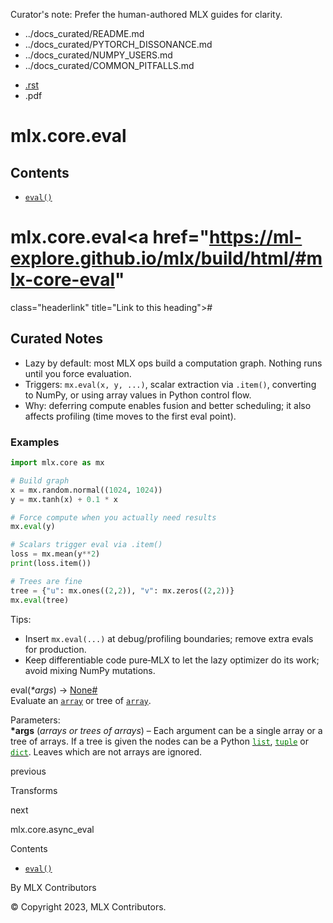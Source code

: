 Curator's note: Prefer the human-authored MLX guides for clarity.
- ../docs_curated/README.md
- ../docs_curated/PYTORCH_DISSONANCE.md
- ../docs_curated/NUMPY_USERS.md
- ../docs_curated/COMMON_PITFALLS.md


<div id="main-content" class="bd-main" role="main">

<div class="sbt-scroll-pixel-helper">

</div>

<div class="bd-content">

<div class="bd-article-container">

<div class="bd-header-article d-print-none">

<div class="header-article-items header-article__inner">

<div class="header-article-items__start">

<div class="header-article-item">

<span class="fa-solid fa-bars"></span>

</div>

</div>

<div class="header-article-items__end">

<div class="header-article-item">

<div class="article-header-buttons">

<a href="https://github.com/ml-explore/mlx"
class="btn btn-sm btn-source-repository-button"
data-bs-placement="bottom" data-bs-toggle="tooltip" target="_blank"
title="Source repository"><span class="btn__icon-container"> <em></em>
</span></a>

<div class="dropdown dropdown-download-buttons">

- <a
  href="https://ml-explore.github.io/mlx/build/html/_sources/python/_autosummary/mlx.core.eval.rst"
  class="btn btn-sm btn-download-source-button dropdown-item"
  data-bs-placement="left" data-bs-toggle="tooltip" target="_blank"
  title="Download source file"><span class="btn__icon-container">
  <em></em> </span> <span class="btn__text-container">.rst</span></a>
- <span class="btn__icon-container"> </span>
  <span class="btn__text-container">.pdf</span>

</div>

<span class="btn__icon-container"> </span>

<span class="fa-solid fa-list"></span>

</div>

</div>

</div>

</div>

</div>

<div id="jb-print-docs-body" class="onlyprint">

# mlx.core.eval

<div id="print-main-content">

<div id="jb-print-toc">

<div>

## Contents

</div>

- <a href="https://ml-explore.github.io/mlx/build/html/#mlx.core.eval"
  class="reference internal nav-link"><span class="pre"><code
  class="docutils literal notranslate">eval()</code></span></a>

</div>

</div>

</div>

<div id="searchbox">

</div>

<div id="mlx-core-eval" class="section">

# mlx.core.eval<a href="https://ml-explore.github.io/mlx/build/html/#mlx-core-eval"
class="headerlink" title="Link to this heading">#</a>

## Curated Notes

- Lazy by default: most MLX ops build a computation graph. Nothing runs until you force evaluation.
- Triggers: `mx.eval(x, y, ...)`, scalar extraction via `.item()`, converting to NumPy, or using array values in Python control flow.
- Why: deferring compute enables fusion and better scheduling; it also affects profiling (time moves to the first eval point).

### Examples

```python
import mlx.core as mx

# Build graph
x = mx.random.normal((1024, 1024))
y = mx.tanh(x) + 0.1 * x

# Force compute when you actually need results
mx.eval(y)

# Scalars trigger eval via .item()
loss = mx.mean(y**2)
print(loss.item())

# Trees are fine
tree = {"u": mx.ones((2,2)), "v": mx.zeros((2,2))}
mx.eval(tree)
```

Tips:
- Insert `mx.eval(...)` at debug/profiling boundaries; remove extra evals for production.
- Keep differentiable code pure‑MLX to let the lazy optimizer do its work; avoid mixing NumPy mutations.

<span class="sig-name descname"><span class="pre">eval</span></span><span class="sig-paren">(</span>*<span class="o"><span class="pre">\*</span></span><span class="n"><span class="pre">args</span></span>*<span class="sig-paren">)</span> <span class="sig-return"><span class="sig-return-icon">→</span> <span class="sig-return-typehint"><a href="https://docs.python.org/3/library/constants.html#None"
class="reference external" title="(in Python v3.13)"><span
class="pre">None</span></a></span></span><a href="https://ml-explore.github.io/mlx/build/html/#mlx.core.eval"
class="headerlink" title="Link to this definition">#</a>  
Evaluate an <a
href="https://ml-explore.github.io/mlx/build/html/python/_autosummary/mlx.core.array.html#mlx.core.array"
class="reference internal" title="mlx.core.array"><span
class="pre"><code class="sourceCode python">array</code></span></a> or
tree of <a
href="https://ml-explore.github.io/mlx/build/html/python/_autosummary/mlx.core.array.html#mlx.core.array"
class="reference internal" title="mlx.core.array"><span
class="pre"><code class="sourceCode python">array</code></span></a>.

Parameters<span class="colon">:</span>  
**\*args** (*arrays* *or* *trees* *of* *arrays*) – Each argument can be
a single array or a tree of arrays. If a tree is given the nodes can be
a Python <a href="https://docs.python.org/3/library/stdtypes.html#list"
class="reference external" title="(in Python v3.13)"><span
class="pre"><code
class="sourceCode python"><span class="bu">list</span></code></span></a>,
<a href="https://docs.python.org/3/library/stdtypes.html#tuple"
class="reference external" title="(in Python v3.13)"><span
class="pre"><code
class="sourceCode python"><span class="bu">tuple</span></code></span></a>
or <a href="https://docs.python.org/3/library/stdtypes.html#dict"
class="reference external" title="(in Python v3.13)"><span
class="pre"><code
class="sourceCode python"><span class="bu">dict</span></code></span></a>.
Leaves which are not arrays are ignored.

</div>

<div class="prev-next-area">

<a
href="https://ml-explore.github.io/mlx/build/html/python/transforms.html"
class="left-prev" title="previous page"><em></em></a>

<div class="prev-next-info">

previous

Transforms

</div>

<a
href="https://ml-explore.github.io/mlx/build/html/python/_autosummary/mlx.core.async_eval.html"
class="right-next" title="next page"></a>

<div class="prev-next-info">

next

mlx.core.async_eval

</div>

</div>

</div>

<div class="bd-sidebar-secondary bd-toc">

<div class="sidebar-secondary-items sidebar-secondary__inner">

<div class="sidebar-secondary-item">

<div class="page-toc tocsection onthispage">

Contents

</div>

- <a href="https://ml-explore.github.io/mlx/build/html/#mlx.core.eval"
  class="reference internal nav-link"><span class="pre"><code
  class="docutils literal notranslate">eval()</code></span></a>

</div>

</div>

</div>

</div>

<div class="bd-footer-content__inner container">

<div class="footer-item">

By MLX Contributors

</div>

<div class="footer-item">

© Copyright 2023, MLX Contributors.  

</div>

<div class="footer-item">

</div>

<div class="footer-item">

</div>

</div>

</div>

